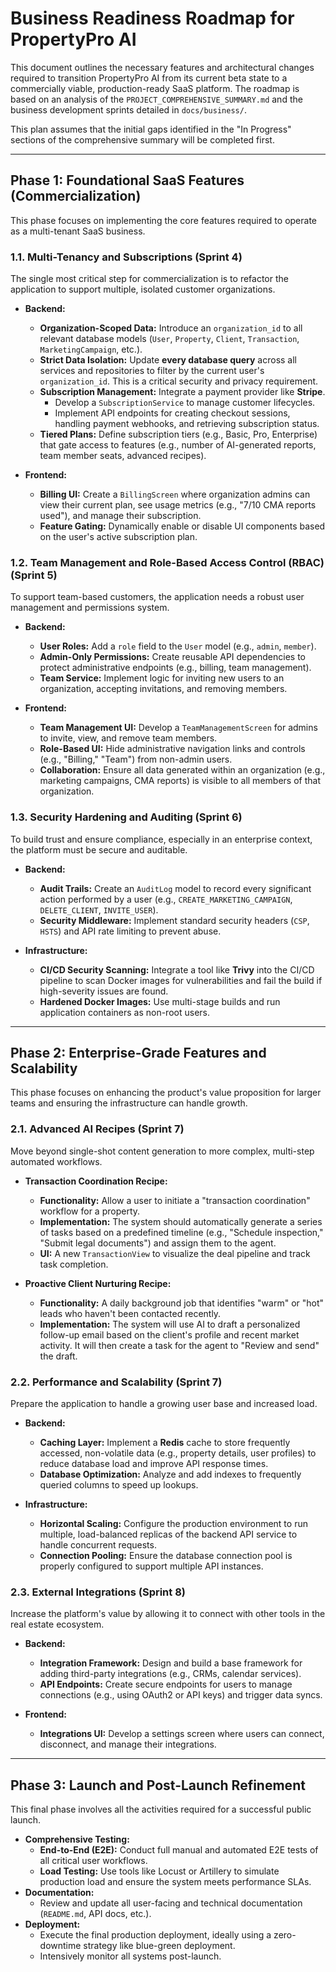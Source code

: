 # Business Readiness Roadmap for PropertyPro AI

This document outlines the necessary features and architectural changes required to transition PropertyPro AI from its current beta state to a commercially viable, production-ready SaaS platform. The roadmap is based on an analysis of the `PROJECT_COMPREHENSIVE_SUMMARY.md` and the business development sprints detailed in `docs/business/`.

This plan assumes that the initial gaps identified in the "In Progress" sections of the comprehensive summary will be completed first.

---

## Phase 1: Foundational SaaS Features (Commercialization)

This phase focuses on implementing the core features required to operate as a multi-tenant SaaS business.

### 1.1. Multi-Tenancy and Subscriptions (Sprint 4)

The single most critical step for commercialization is to refactor the application to support multiple, isolated customer organizations.

-   **Backend:**
    -   **Organization-Scoped Data:** Introduce an `organization_id` to all relevant database models (`User`, `Property`, `Client`, `Transaction`, `MarketingCampaign`, etc.).
    -   **Strict Data Isolation:** Update **every database query** across all services and repositories to filter by the current user's `organization_id`. This is a critical security and privacy requirement.
    -   **Subscription Management:** Integrate a payment provider like **Stripe**.
        -   Develop a `SubscriptionService` to manage customer lifecycles.
        -   Implement API endpoints for creating checkout sessions, handling payment webhooks, and retrieving subscription status.
    -   **Tiered Plans:** Define subscription tiers (e.g., Basic, Pro, Enterprise) that gate access to features (e.g., number of AI-generated reports, team member seats, advanced recipes).

-   **Frontend:**
    -   **Billing UI:** Create a `BillingScreen` where organization admins can view their current plan, see usage metrics (e.g., "7/10 CMA reports used"), and manage their subscription.
    -   **Feature Gating:** Dynamically enable or disable UI components based on the user's active subscription plan.

### 1.2. Team Management and Role-Based Access Control (RBAC) (Sprint 5)

To support team-based customers, the application needs a robust user management and permissions system.

-   **Backend:**
    -   **User Roles:** Add a `role` field to the `User` model (e.g., `admin`, `member`).
    -   **Admin-Only Permissions:** Create reusable API dependencies to protect administrative endpoints (e.g., billing, team management).
    -   **Team Service:** Implement logic for inviting new users to an organization, accepting invitations, and removing members.

-   **Frontend:**
    -   **Team Management UI:** Develop a `TeamManagementScreen` for admins to invite, view, and remove team members.
    -   **Role-Based UI:** Hide administrative navigation links and controls (e.g., "Billing," "Team") from non-admin users.
    -   **Collaboration:** Ensure all data generated within an organization (e.g., marketing campaigns, CMA reports) is visible to all members of that organization.

### 1.3. Security Hardening and Auditing (Sprint 6)

To build trust and ensure compliance, especially in an enterprise context, the platform must be secure and auditable.

-   **Backend:**
    -   **Audit Trails:** Create an `AuditLog` model to record every significant action performed by a user (e.g., `CREATE_MARKETING_CAMPAIGN`, `DELETE_CLIENT`, `INVITE_USER`).
    -   **Security Middleware:** Implement standard security headers (`CSP`, `HSTS`) and API rate limiting to prevent abuse.

-   **Infrastructure:**
    -   **CI/CD Security Scanning:** Integrate a tool like **Trivy** into the CI/CD pipeline to scan Docker images for vulnerabilities and fail the build if high-severity issues are found.
    -   **Hardened Docker Images:** Use multi-stage builds and run application containers as non-root users.

---

## Phase 2: Enterprise-Grade Features and Scalability

This phase focuses on enhancing the product's value proposition for larger teams and ensuring the infrastructure can handle growth.

### 2.1. Advanced AI Recipes (Sprint 7)

Move beyond single-shot content generation to more complex, multi-step automated workflows.

-   **Transaction Coordination Recipe:**
    -   **Functionality:** Allow a user to initiate a "transaction coordination" workflow for a property.
    -   **Implementation:** The system should automatically generate a series of tasks based on a predefined timeline (e.g., "Schedule inspection," "Submit legal documents") and assign them to the agent.
    -   **UI:** A new `TransactionView` to visualize the deal pipeline and track task completion.

-   **Proactive Client Nurturing Recipe:**
    -   **Functionality:** A daily background job that identifies "warm" or "hot" leads who haven't been contacted recently.
    -   **Implementation:** The system will use AI to draft a personalized follow-up email based on the client's profile and recent market activity. It will then create a task for the agent to "Review and send" the draft.

### 2.2. Performance and Scalability (Sprint 7)

Prepare the application to handle a growing user base and increased load.

-   **Backend:**
    -   **Caching Layer:** Implement a **Redis** cache to store frequently accessed, non-volatile data (e.g., property details, user profiles) to reduce database load and improve API response times.
    -   **Database Optimization:** Analyze and add indexes to frequently queried columns to speed up lookups.

-   **Infrastructure:**
    -   **Horizontal Scaling:** Configure the production environment to run multiple, load-balanced replicas of the backend API service to handle concurrent requests.
    -   **Connection Pooling:** Ensure the database connection pool is properly configured to support multiple API instances.

### 2.3. External Integrations (Sprint 8)

Increase the platform's value by allowing it to connect with other tools in the real estate ecosystem.

-   **Backend:**
    -   **Integration Framework:** Design and build a base framework for adding third-party integrations (e.g., CRMs, calendar services).
    -   **API Endpoints:** Create secure endpoints for users to manage connections (e.g., using OAuth2 or API keys) and trigger data syncs.

-   **Frontend:**
    -   **Integrations UI:** Develop a settings screen where users can connect, disconnect, and manage their integrations.

---

## Phase 3: Launch and Post-Launch Refinement

This final phase involves all the activities required for a successful public launch.

-   **Comprehensive Testing:**
    -   **End-to-End (E2E):** Conduct full manual and automated E2E tests of all critical user workflows.
    -   **Load Testing:** Use tools like Locust or Artillery to simulate production load and ensure the system meets performance SLAs.
-   **Documentation:**
    -   Review and update all user-facing and technical documentation (`README.md`, API docs, etc.).
-   **Deployment:**
    -   Execute the final production deployment, ideally using a zero-downtime strategy like blue-green deployment.
    -   Intensively monitor all systems post-launch.
